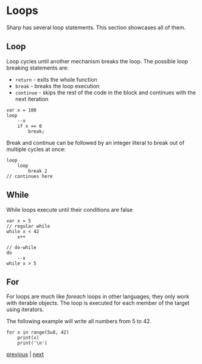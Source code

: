 # Loops
Sharp has several loop statements. This section showcases all of them.

## Loop
Loop cycles until another mechanism breaks the loop.
The possible loop breaking statements are:
- `return` - exits the whole function
- `break` - breaks the loop execution
- `continue` - skips the rest of the code in the block and continues with the next iteration

```
var x = 100
loop
	--x
	if x == 0
		break;
```

Break and continue can be followed by an integer literal to break out of multiple cycles at once:
```
loop
	loop
		break 2
// continues here
```

## While
While loops execute until their conditions are false
```
var x = 5
// regular while
while x < 42
	x++

// do-while
do
	--x
while x > 5
```

## For
For loops are much like *foreach* loops in other languages; they only work with iterable objects.
The loop is executed for each member of the target using iterators.

The following example will write all numbers from 5 to 42.
```
for x in range(5u8, 42)
	print(x)
	print('\n')
```

[previous](02.05.if.md) | [next](02.07.chaining.md)
